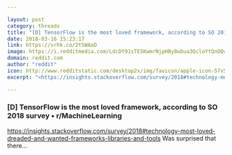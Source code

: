 ```yaml
---

layout: post
category: threads
title: "[D] TensorFlow is the most loved framework, according to SO 2018 survey"
date: 2018-03-16 15:23:17
link: https://vrhk.co/2tSWAaD
image: https://i.redditmedia.com/LdcDt91sTE5KwmrNjpHBy8wbua3QcloYtQnOQubmfYk.jpg?w=320&s=ce136b7866192e1b020babfa621cb920
domain: reddit.com
author: "reddit"
icon: http://www.redditstatic.com/desktop2x/img/favicon/apple-icon-57x57.png
excerpt: "<https://insights.stackoverflow.com/survey/2018#technology-most-loved-dreaded-and-wanted-frameworks-libraries-and-tools> Was surprised that there..."

---
```


### [D] TensorFlow is the most loved framework, according to SO 2018 survey • r/MachineLearning

<https://insights.stackoverflow.com/survey/2018#technology-most-loved-dreaded-and-wanted-frameworks-libraries-and-tools> Was surprised that there...